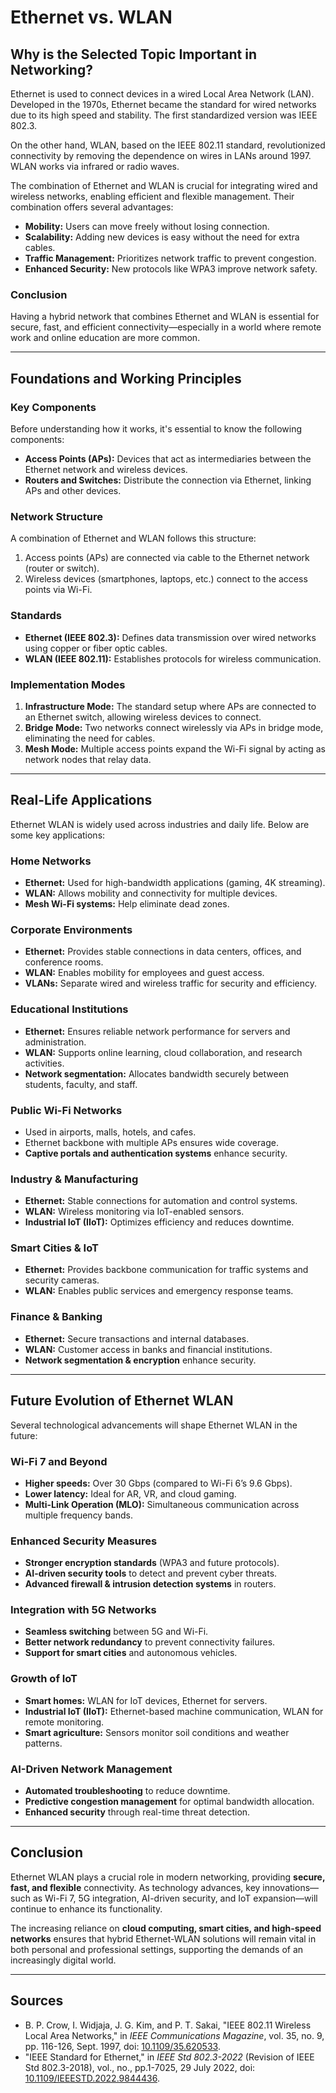 # Ethernet vs. WLAN

## Why is the Selected Topic Important in Networking?

Ethernet is used to connect devices in a wired Local Area Network (LAN). Developed in the 1970s, Ethernet became the standard for wired networks due to its high speed and stability. The first standardized version was IEEE 802.3.

On the other hand, WLAN, based on the IEEE 802.11 standard, revolutionized connectivity by removing the dependence on wires in LANs around 1997. WLAN works via infrared or radio waves.

The combination of Ethernet and WLAN is crucial for integrating wired and wireless networks, enabling efficient and flexible management. Their combination offers several advantages:

- **Mobility:** Users can move freely without losing connection.
- **Scalability:** Adding new devices is easy without the need for extra cables.
- **Traffic Management:** Prioritizes network traffic to prevent congestion.
- **Enhanced Security:** New protocols like WPA3 improve network safety.

### Conclusion
Having a hybrid network that combines Ethernet and WLAN is essential for secure, fast, and efficient connectivity—especially in a world where remote work and online education are more common.

---

## Foundations and Working Principles

### Key Components

Before understanding how it works, it's essential to know the following components:

- **Access Points (APs):** Devices that act as intermediaries between the Ethernet network and wireless devices.
- **Routers and Switches:** Distribute the connection via Ethernet, linking APs and other devices.

### Network Structure

A combination of Ethernet and WLAN follows this structure:

1. Access points (APs) are connected via cable to the Ethernet network (router or switch).
2. Wireless devices (smartphones, laptops, etc.) connect to the access points via Wi-Fi.

### Standards

- **Ethernet (IEEE 802.3):** Defines data transmission over wired networks using copper or fiber optic cables.
- **WLAN (IEEE 802.11):** Establishes protocols for wireless communication.

### Implementation Modes

1. **Infrastructure Mode:** The standard setup where APs are connected to an Ethernet switch, allowing wireless devices to connect.
2. **Bridge Mode:** Two networks connect wirelessly via APs in bridge mode, eliminating the need for cables.
3. **Mesh Mode:** Multiple access points expand the Wi-Fi signal by acting as network nodes that relay data.

---

## Real-Life Applications

Ethernet WLAN is widely used across industries and daily life. Below are some key applications:

### Home Networks
- **Ethernet:** Used for high-bandwidth applications (gaming, 4K streaming).
- **WLAN:** Allows mobility and connectivity for multiple devices.
- **Mesh Wi-Fi systems:** Help eliminate dead zones.

### Corporate Environments
- **Ethernet:** Provides stable connections in data centers, offices, and conference rooms.
- **WLAN:** Enables mobility for employees and guest access.
- **VLANs:** Separate wired and wireless traffic for security and efficiency.

### Educational Institutions
- **Ethernet:** Ensures reliable network performance for servers and administration.
- **WLAN:** Supports online learning, cloud collaboration, and research activities.
- **Network segmentation:** Allocates bandwidth securely between students, faculty, and staff.

### Public Wi-Fi Networks
- Used in airports, malls, hotels, and cafes.
- Ethernet backbone with multiple APs ensures wide coverage.
- **Captive portals and authentication systems** enhance security.

### Industry & Manufacturing
- **Ethernet:** Stable connections for automation and control systems.
- **WLAN:** Wireless monitoring via IoT-enabled sensors.
- **Industrial IoT (IIoT):** Optimizes efficiency and reduces downtime.

### Smart Cities & IoT
- **Ethernet:** Provides backbone communication for traffic systems and security cameras.
- **WLAN:** Enables public services and emergency response teams.

### Finance & Banking
- **Ethernet:** Secure transactions and internal databases.
- **WLAN:** Customer access in banks and financial institutions.
- **Network segmentation & encryption** enhance security.

---

## Future Evolution of Ethernet WLAN

Several technological advancements will shape Ethernet WLAN in the future:

### Wi-Fi 7 and Beyond
- **Higher speeds:** Over 30 Gbps (compared to Wi-Fi 6’s 9.6 Gbps).
- **Lower latency:** Ideal for AR, VR, and cloud gaming.
- **Multi-Link Operation (MLO):** Simultaneous communication across multiple frequency bands.

### Enhanced Security Measures
- **Stronger encryption standards** (WPA3 and future protocols).
- **AI-driven security tools** to detect and prevent cyber threats.
- **Advanced firewall & intrusion detection systems** in routers.

### Integration with 5G Networks
- **Seamless switching** between 5G and Wi-Fi.
- **Better network redundancy** to prevent connectivity failures.
- **Support for smart cities** and autonomous vehicles.

### Growth of IoT
- **Smart homes:** WLAN for IoT devices, Ethernet for servers.
- **Industrial IoT (IIoT):** Ethernet-based machine communication, WLAN for remote monitoring.
- **Smart agriculture:** Sensors monitor soil conditions and weather patterns.

### AI-Driven Network Management
- **Automated troubleshooting** to reduce downtime.
- **Predictive congestion management** for optimal bandwidth allocation.
- **Enhanced security** through real-time threat detection.

---

## Conclusion

Ethernet WLAN plays a crucial role in modern networking, providing **secure, fast, and flexible** connectivity. As technology advances, key innovations—such as Wi-Fi 7, 5G integration, AI-driven security, and IoT expansion—will continue to enhance its functionality.

The increasing reliance on **cloud computing, smart cities, and high-speed networks** ensures that hybrid Ethernet-WLAN solutions will remain vital in both personal and professional settings, supporting the demands of an increasingly digital world.

---

## Sources

- B. P. Crow, I. Widjaja, J. G. Kim, and P. T. Sakai, "IEEE 802.11 Wireless Local Area Networks," in *IEEE Communications Magazine*, vol. 35, no. 9, pp. 116-126, Sept. 1997, doi: [10.1109/35.620533](https://doi.org/10.1109/35.620533).
- "IEEE Standard for Ethernet," in *IEEE Std 802.3-2022* (Revision of IEEE Std 802.3-2018), vol., no., pp.1-7025, 29 July 2022, doi: [10.1109/IEEESTD.2022.9844436](https://doi.org/10.1109/IEEESTD.2022.9844436).

